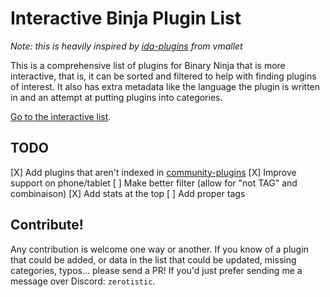 # Interactive Binja Plugin List

*Note: this is heavily inspired by [ida-plugins](https://github.com/vmallet/ida-plugins) from vmallet*

This is a comprehensive list of plugins for Binary Ninja that is more interactive, that is, it can be sorted and filtered to help with finding plugins of interest. It also has extra metadata like the language the plugin is written in and an attempt at putting plugins into categories.

[Go to the interactive list](http://zerotistic.github.io/binja-plugins).

## TODO

[X] Add plugins that aren't indexed in [community-plugins](https://github.com/vector35/community-plugins) 
[X] Improve support on phone/tablet 
[ ] Make better filter (allow for "not TAG" and combinaison)
[X] Add stats at the top 
[ ] Add proper tags 

## Contribute!

Any contribution is welcome one way or another. If you know of a plugin that could be added, or data in the list that could be updated, missing categories, typos... please send a PR! If you'd just prefer sending me a message over Discord: `zerotistic`.
